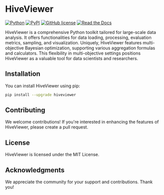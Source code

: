 # HiveViewer

[![Python](https://img.shields.io/badge/python3.6%7C3.7%7C3.8%7C3.9-red?logo=Python&logoColor=white)](https://www.python.org)
[![PyPI](https://img.shields.io/pypi/v/hiveviewer?color=green)](https://pypi.org/project/hiveviewer/)
[![GitHub license](https://img.shields.io/badge/license-MIT-blue.svg)](https://github.com/yinsn/hiveviewer)
[![Read the Docs](https://readthedocs.org/projects/hiveviewer/badge/?version=latest)](https://hiveviewer.readthedocs.io/en/latest/)

HiveViewer is a comprehensive Python toolkit tailored for large-scale data analysis. It offers functionalities for data loading, processing, evaluation metrics, sampling, and visualization. Uniquely, HiveViewer features multi-objective Bayesian optimization, supporting various aggregation formulas and calculators. This flexibility in multi-objective settings positions HiveViewer as a valuable tool for data scientists and researchers.

## Installation

You can install HiveViewer using pip:

```bash
pip install --upgrade hiveviewer
```

## Contributing

We welcome contributions! If you're interested in enhancing the features of HiveViewer, please create a pull request.

## License

HiveViewer is licensed under the MIT License.

## Acknowledgments

We appreciate the community for your support and contributions. Thank you!
